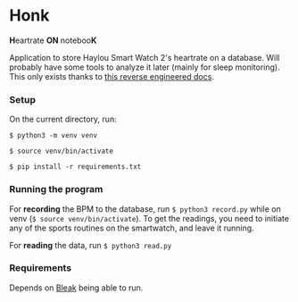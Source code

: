 # Honk

**H**eartrate **ON** noteboo**K**

Application to store Haylou Smart Watch 2's heartrate on a database. Will probably have some tools to analyze it later (mainly for sleep monitoring). This only exists thanks to [this reverse engineered docs](https://github.com/XorTroll/Haywatch).

### Setup

On the current directory, run:

`$ python3 -m venv venv`

`$ source venv/bin/activate`

`$ pip install -r requirements.txt`

### Running the program

For **recording** the BPM to the database, run `$ python3 record.py` while on venv (`$ source venv/bin/activate`). To get the readings, you need to initiate any of the sports routines on the smartwatch, and leave it running.

For **reading** the data, run `$ python3 read.py`

### Requirements

Depends on [Bleak](https://github.com/hbldh/bleak) being able to run.
